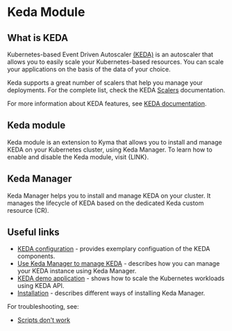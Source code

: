 # Keda Module

## What is KEDA

Kubernetes-based Event Driven Autoscaler [(KEDA)](https://keda.sh/) is an autoscaler that allows you to easily scale your Kubernetes-based resources. You can scale your applications on the basis of the data of your choice.

Keda supports a great number of scalers that help you manage your deployments. For the complete list, check the KEDA [Scalers](https://keda.sh/docs/scalers/) documentation.

For more information about KEDA features, see [KEDA documentation](https://keda.sh/docs).

## Keda module

Keda module is an extension to Kyma that allows you to install and manage KEDA on your Kubernetes cluster, using Keda Manager.
To learn how to enable and disable the Keda module, visit {LINK}.

## Keda Manager

Keda Manager helps you to install and manage KEDA on your cluster. It manages the lifecycle of KEDA based on the dedicated Keda custom resource (CR).

## Useful links
- [KEDA configuration](user/02-01-configuration.md) - provides exemplary configuation of the KEDA components.
- [Use Keda Manager to manage KEDA](contributor/03-01-management.md) - describes how you can manage your KEDA instance using Keda Manager.
- [KEDA demo application](user/06-02-demo-application.md) - shows how to scale the Kubernetes workloads using KEDA API.
- [Installation](contributor/01-01-installation.md) - describes different ways of installing Keda Manager.

For troubleshooting, see:
- [Scripts don't work](contributor/04-01-scripts-not-working.md)
